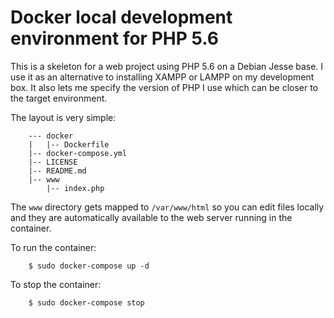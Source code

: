 # Docker local development environment for PHP 5.6

This is a skeleton for a web project using PHP 5.6 on a Debian Jesse base. I use it as an alternative to installing XAMPP or LAMPP on my development box. It also lets me specify the version of PHP I use which can be closer to the target environment.

The layout is very simple:

        --- docker
	    |   |-- Dockerfile
    	|-- docker-compose.yml
    	|-- LICENSE
    	|-- README.md
    	|-- www
    	    |-- index.php

The ```www``` directory gets mapped to ```/var/www/html``` so you can edit files locally and they are automatically available to the web server running in the container.

To run the container:

        $ sudo docker-compose up -d

To stop the container:

        $ sudo docker-compose stop

